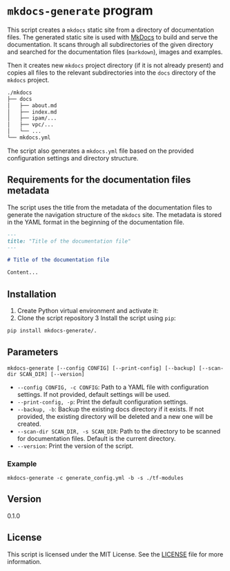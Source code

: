 # `mkdocs-generate` program

This script creates a `mkdocs` static site from a directory of documentation files.
The generated static site is used with [MkDocs](https://www.mkdocs.org/) to build and serve the documentation.
It scans through all subdirectories of the given directory and searched for the documentation files (`markdown`), images and examples.

Then it creates new `mkdocs` project directory (if it is not already present) and copies all files to the relevant subdirectories into the `docs` directory of the `mkdocs` project.

```sh
./mkdocs
├── docs
│   ├── about.md
│   ├── index.md
│   ├── ipam/...
│   ├── vpc/...
│   └── ...
└── mkdocs.yml
```

The script also generates a `mkdocs.yml` file based on the provided configuration settings and directory structure.

## Requirements for the documentation files metadata

The script uses the title from the metadata of the documentation files to generate the navigation structure of the `mkdocs` site.
The metadata is stored in the YAML format in the beginning of the documentation file.

```markdown
---
title: "Title of the documentation file"
---

# Title of the documentation file

Content...
```

## Installation

1. Create Python virtual environment and activate it:
2. Clone the script repository
3 Install the script using `pip`:

```sh
pip install mkdocs-generate/.
```

## Parameters

```
mkdocs-generate [--config CONFIG] [--print-config] [--backup] [--scan-dir SCAN_DIR] [--version]
```

- `--config CONFIG, -c CONFIG`: Path to a YAML file with configuration settings. If not provided, default settings will be used.
- `--print-config, -p`: Print the default configuration settings.
- `--backup, -b`: Backup the existing docs directory if it exists. If not provided, the existing directory will be deleted and a new one will be created.
- `--scan-dir SCAN_DIR, -s SCAN_DIR`: Path to the directory to be scanned for documentation files. Default is the current directory.
- `--version`: Print the version of the script.

### Example

```
mkdocs-generate -c generate_config.yml -b -s ./tf-modules
```

## Version

0.1.0

## License

This script is licensed under the MIT License. See the [LICENSE](LICENSE) file for more information.
